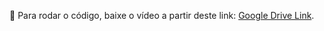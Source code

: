 📌 Para rodar o código, baixe o vídeo a partir deste link: [Google Drive Link](https://drive.google.com/file/d/1seJRch_NwhYmInVIJIH712K8ul8-M0RM/view?usp=sharing).
